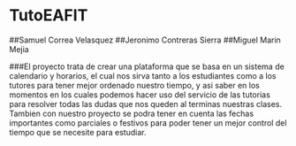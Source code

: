 # TutoEAFIT

##Samuel Correa Velasquez
##Jeronimo Contreras Sierra
##Miguel Marin Mejia

###El proyecto trata de crear una plataforma que se basa en un sistema de calendario y horarios,
el cual nos sirva tanto a los estudiantes como a los tutores para tener mejor ordenado nuestro tiempo,
y asi saber en los momentos en los cuales podemos hacer uso del servicio de las tutorias para resolver 
todas las dudas que nos queden al terminas nuestras clases. Tambien con nuestro proyecto se podra tener 
en cuenta las fechas importantes como parciales o festivos para poder tener un mejor control del tiempo 
que se necesite para estudiar.
